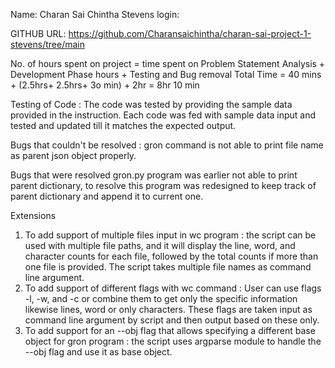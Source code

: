 Name: Charan Sai Chintha
Stevens login:

GITHUB URL: https://github.com/Charansaichintha/charan-sai-project-1-stevens/tree/main

No. of hours spent on project = time spent on Problem Statement Analysis + Development Phase hours + Testing and Bug removal
Total Time = 40 mins + (2.5hrs+ 2.5hrs+ 3o min)  + 2hr = 8hr 10 min

Testing of Code : The code was tested by providing the sample data provided in the instruction. Each code was fed with sample data input and tested and updated till it matches the expected output. 

Bugs that couldn't be resolved :
    gron command is not able to print file name as parent json object properly.

Bugs that were resolved
    gron.py program was earlier not able to print parent dictionary, to resolve this program was redesigned to keep track of parent dictionary and append it to current one.

Extensions
1. To add support of multiple files input in wc program : the script can be used with multiple file paths, and it will display the line, word, and character counts for each file, followed by the total counts if more than one file is provided. The script takes multiple file names as command line argument.
2. To add support of different flags with wc command : User can use flags -l, -w, and -c  or combine them to get only the specific information likewise lines, word or only characters. These flags are taken input as command line argument by script and then output based on these only.
3. To add support for an --obj flag that allows specifying a different base object for gron program : the script uses argparse module to handle the --obj flag and use it as base object.

